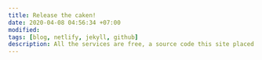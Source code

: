 ```yaml
---
title: Release the caken!
date: 2020-04-08 04:56:34 +07:00
modified:
tags: [blog, netlify, jekyll, github]
description: All the services are free, a source code this site placed on github repository and intergration with netlify service, another service that you can use is github page for hosting your own static site.
---
```

